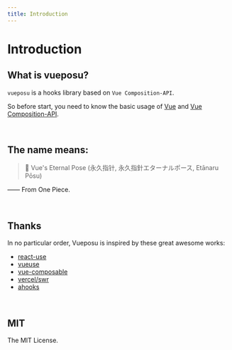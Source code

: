 ```yaml
---
title: Introduction
---
```


# Introduction

## What is vueposu?

`vueposu` is a hooks library based on `Vue Composition-API`. 

So before start, you need to know the basic usage of [Vue](https://v3.vuejs.org/) and [Vue Composition-API](https://composition-api.vuejs.org/).

<br />

## The name means:

> 🧭 Vue's Eternal Pose (永久指针, 永久指針エターナルポース, Etānaru Pōsu)

—— From One Piece.

<br />

## Thanks

In no particular order, Vueposu is inspired by these great awesome works:

- [react-use](https://github.com/streamich/react-use)
- [vueuse](https://github.com/antfu/vueuse)
- [vue-composable](https://github.com/pikax/vue-composable)
- [vercel/swr](https://github.com/vercel/swr)
- [ahooks](https://github.com/alibaba/hooks)

<br />

## MIT

The MIT License.
